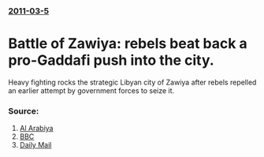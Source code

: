 ### [2011-03-5](/news/2011/03/5/index.md)

# Battle of Zawiya: rebels beat back a pro-Gaddafi push into the city. 

Heavy fighting rocks the strategic Libyan city of Zawiya after rebels repelled an earlier attempt by government forces to seize it.


### Source:

1. [Al Arabiya](http://www.alarabiya.net/articles/2011/03/05/140230.html)
2. [BBC](http://www.bbc.co.uk/news/world-africa-12654670)
3. [Daily Mail](http://www.dailymail.co.uk/news/article-1363424/Eight-SAS-men-undercover-mission-seized--rebel-forces-went-help.html)
